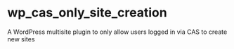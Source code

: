# wp_cas_only_site_creation
A WordPress multisite plugin to only allow users logged in via CAS to create new sites

